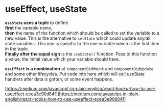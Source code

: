 # useEffect, useState

**`useState` uses a tuple** to define   
**first** the variable name,   
**then** the name of the function which should be called to set the variable to a new value. This is the alternative to `setState` which could update any/all state variables. This one is specific to the one variable which is the first item in the tuple.   
**Finally after the equal sign** is the  `useState()` function. Pass to this function a value, the initial value which your variable should have.

**`useEffect` is a combination** of `componentDidMount` and `componentDidUpdate` and some other lifecycles. Put code into here which will call useState handlers after data is gotten, or some event happens.

[https://medium.com/javascript-in-plain-english/react-hooks-how-to-use-useeffect-ecea3e90d84f](https://medium.com/javascript-in-plain-english/react-hooks-how-to-use-useeffect-ecea3e90d84f)

